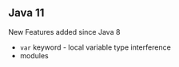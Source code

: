 ## Java 11

New Features added since Java 8
 - `var` keyword - local variable type interference
 - modules
